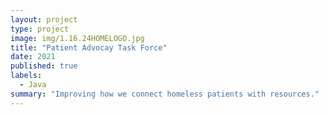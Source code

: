 ```yaml
---
layout: project
type: project
image: img/1.16.24HOMELOGO.jpg
title: "Patient Advocay Task Force"
date: 2021
published: true
labels:
  - Java
summary: "Improving how we connect homeless patients with resources."
---
```


<div class="text-center p-4">
 
</div>



